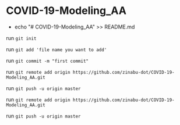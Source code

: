 # COVID-19-Modeling_AA

- echo "# COVID-19-Modeling_AA" >> README.md

run `git init`

run `git add 'file name you want to add'`

run `git commit -m "first commit"`

run `git remote add origin https://github.com/zinabu-dot/COVID-19-Modeling_AA.git`

run `git push -u origin master`
                
run `git remote add origin https://github.com/zinabu-dot/COVID-19-Modeling_AA.git`

run `git push -u origin master`
